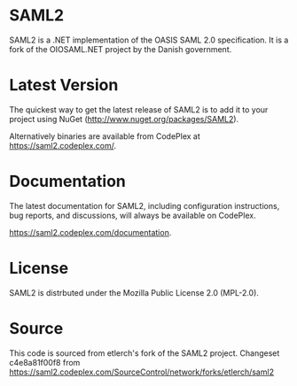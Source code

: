 SAML2
=====
SAML2 is a .NET implementation of the OASIS SAML 2.0 specification. It is a fork of the OIOSAML.NET project by the Danish government.

Latest Version
==============
The quickest way to get the latest release of SAML2 is to add it to your project using NuGet (http://www.nuget.org/packages/SAML2).

Alternatively binaries are available from CodePlex at https://saml2.codeplex.com/.

Documentation
=============
The latest documentation for SAML2, including configuration instructions, bug reports, and discussions, will always be available on CodePlex.

https://saml2.codeplex.com/documentation.

License
=======
SAML2 is distrbuted under the Mozilla Public License 2.0 (MPL-2.0).

Source
======
This code is sourced from etlerch's fork of the SAML2 project. Changeset c4e8a81f00f8 from https://saml2.codeplex.com/SourceControl/network/forks/etlerch/saml2